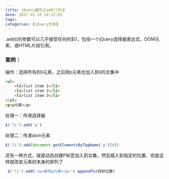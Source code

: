 ```yaml
---
title: jQuery遍历之add()方法
date: 2017-02-15 14:12:55
tags:
categories: [jQuery仓库]
---
```

.add()的参数可以几乎接受任何的$()，包括一个jQuery选择器表达式，DOM元素，或HTML片段引用。
<!--more-->
### 案例：
操作：选择所有的li元素，之后把p元素也加入到li的合集中
```html
<ul>
    <li>list item 1</li>
    <li>list item 2</li>    
    <li>list item 3</li>
</ul>
<p>p元素</p>
```
处理一：传递选择器
```js
$('li').add('p')
```
处理二：传递dom元素
```js
$('li').add(document.getElementsByTagName('p')[0])
```
还有一种方式，就是动态创建P标签加入到合集，然后插入到指定的位置，但是这样就改变元素的本身的排列了
```js
 $('li').add('<p>新的p元素</p>').appendTo(目标位置)
 ```